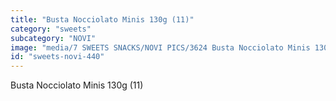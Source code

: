 ```yaml
---
title: "Busta Nocciolato Minis 130g (11)"
category: "sweets"
subcategory: "NOVI"
image: "media/7 SWEETS SNACKS/NOVI PICS/3624 Busta Nocciolato Minis 130g (11).jpg"
id: "sweets-novi-440"
---
```


Busta Nocciolato Minis 130g (11)
